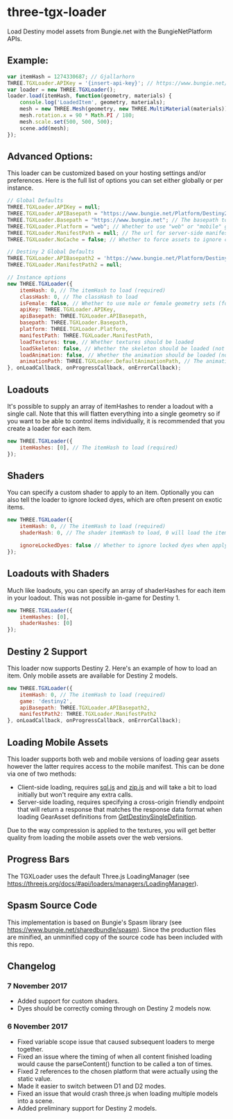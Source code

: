 # three-tgx-loader

Load Destiny model assets from Bungie.net with the BungieNetPlatform APIs.

## Example:
```javascript
var itemHash = 1274330687; // Gjallarhorn
THREE.TGXLoader.APIKey = '{insert-api-key}'; // https://www.bungie.net/en/Application
var loader = new THREE.TGXLoader();
loader.load(itemHash, function(geometry, materials) {
	console.log('LoadedItem', geometry, materials);
	mesh = new THREE.Mesh(geometry, new THREE.MultiMaterial(materials));
	mesh.rotation.x = 90 * Math.PI / 180;
	mesh.scale.set(500, 500, 500);
	scene.add(mesh);
});
```

## Advanced Options:
This loader can be customized based on your hosting settings and/or preferences. Here is the full list of options you can set either globally or per instance.
```javascript
// Global Defaults
THREE.TGXLoader.APIKey = null;
THREE.TGXLoader.APIBasepath = "https://www.bungie.net/Platform/Destiny2"; // The basepath for making API requests
THREE.TGXLoader.Basepath = "https://www.bungie.net"; // The basepath to load gear assets from
THREE.TGXLoader.Platform = "web"; // Whether to use "web" or "mobile" gear assets (note the latter requires extra setup to use.
THREE.TGXLoader.ManifestPath = null; // The url for server-side manifest querying. Must include $itemHash
THREE.TGXLoader.NoCache = false; // Whether to force assets to ignore caching.

// Destiny 2 Global Defaults
THREE.TGXLoader.APIBasepath2 = 'https://www.bungie.net/Platform/Destiny2';
THREE.TGXLoader.ManifestPath2 = null;

// Instance options
new THREE.TGXLoader({
	itemHash: 0, // The itemHash to load (required)
	classHash: 0, // The classHash to load
	isFemale: false, // Whether to use male or female geometry sets (for Armor)
	apiKey: THREE.TGXLoader.APIKey,
	apiBasepath: THREE.TGXLoader.APIBasepath,
	basepath: THREE.TGXLoader.Basepath,
	platform: THREE.TGXLoader.Platform,
	manifestPath: THREE.TGXLoader.ManifestPath,
	loadTextures: true, // Whether textures should be loaded
	loadSkeleton: false, // Whether the skeleton should be loaded (not implemented yet)
	loadAnimation: false, // Whether the animation should be loaded (not implemented yet)
	animationPath: THREE.TGXLoader.DefaultAnimationPath, // The animation to load (not implemented yet)
}, onLoadCallback, onProgressCallback, onErrorCallback);
```

## Loadouts
It's possible to supply an array of itemHashes to render a loadout with a single call. Note that this will flatten everything into a single geometry so if you want to be able to control items individually, it is recommended that you create a loader for each item.
```javascript
new THREE.TGXLoader({
	itemHashes: [0], // The itemHash to load (required)
});
```

## Shaders
You can specify a custom shader to apply to an item. Optionally you can also tell the loader to ignore locked dyes, which are often present on exotic items.
```javascript
new THREE.TGXLoader({
	itemHash: 0, // The itemHash to load (required)
	shaderHash: 0, // The shader itemHash to load, 0 will load the item without a shader and if the default.

	ignoreLockedDyes: false // Whether to ignore locked dyes when applying custom shaders
});
```

## Loadouts with Shaders
Much like loadouts, you can specify an array of shaderHashes for each item in your loadout. This was not possible in-game for Destiny 1.
```javascript
new THREE.TGXLoader({
	itemHashes: [0],
	shaderHashes: [0]
});
```

## Destiny 2 Support
This loader now supports Destiny 2. Here's an example of how to load an item. Only mobile assets are available for Destiny 2 models.
```javascript
new THREE.TGXLoader({
	itemHash: 0, // The itemHash to load (required)
	game: 'destiny2',
	apiBasepath: THREE.TGXLoader.APIBasepath2,
	manifestPath2: THREE.TGXLoader.ManifestPath2
}, onLoadCallback, onProgressCallback, onErrorCallback);
```

## Loading Mobile Assets
This loader supports both web and mobile versions of loading gear assets however the latter requires access to the mobile manifest. This can be done via one of two methods:

* Client-side loading, requires [sql.js](https://github.com/kripken/sql.js/) and [zip.js](https://gildas-lormeau.github.io/zip.js/) and will take a bit to load initially but won't require any extra calls.
* Server-side loading, requires specifying a cross-origin friendly endpoint that will return a response that matches the response data format when loading GearAsset definitions from [GetDestinySingleDefinition](https://destinydevs.github.io/BungieNetPlatform/docs/DestinyService/GetDestinySingleDefinition).

Due to the way compression is applied to the textures, you will get better quality from loading the mobile assets over the web versions.

## Progress Bars
The TGXLoader uses the default Three.js LoadingManager (see https://threejs.org/docs/#api/loaders/managers/LoadingManager).

## Spasm Source Code
This implementation is based on Bungie's Spasm library (see https://www.bungie.net/sharedbundle/spasm). Since the production files are minified, an unminified copy of the source code has been included with this repo.

## Changelog

### 7 November 2017

* Added support for custom shaders.
* Dyes should be correctly coming through on Destiny 2 models now.

### 6 November 2017

* Fixed variable scope issue that caused subsequent loaders to merge together.
* Fixed an issue where the timing of when all content finished loading would cause the parseContent() function to be called a ton of times.
* Fixed 2 references to the chosen platform that were actually using the static value.
* Made it easier to switch between D1 and D2 modes.
* Fixed an issue that would crash three.js when loading multiple models into a scene.
* Added preliminary support for Destiny 2 models.